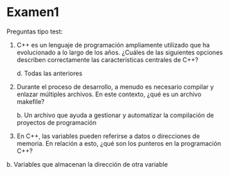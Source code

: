 # Examen1



Preguntas tipo test:

1. C++ es un lenguaje de programación ampliamente utilizado que ha evolucionado a lo largo de los años. ¿Cuáles de las siguientes opciones describen correctamente las características centrales de C++?

   d. Todas las anteriores


2. Durante el proceso de desarrollo, a menudo es necesario compilar y enlazar múltiples archivos. En este contexto, ¿qué es un archivo makefile?

   b. Un archivo que ayuda a gestionar y automatizar la compilación de proyectos de programación


3. En C++, las variables pueden referirse a datos o direcciones de memoria. En relación a esto, ¿qué son los punteros en la programación C++?

  b. Variables que almacenan la dirección de otra variable


